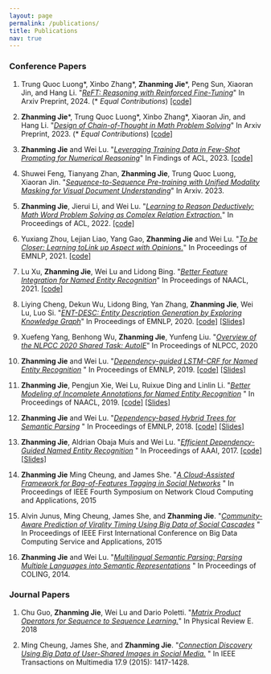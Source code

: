 ```yaml
---
layout: page
permalink: /publications/
title: Publications
nav: true
---
```

<!-- _pages/publications.md -->



### Conference Papers
1. Trung Quoc Luong\*, Xinbo Zhang\*, **Zhanming Jie**\*, Peng Sun, Xiaoran Jin, and Hang Li. "[_ReFT: Reasoning with Reinforced Fine-Tuning_](https://arxiv.org/abs/2401.08967)" In Arxiv Preprint, 2024. (\* _Equal Contributions_) [\[code\]](https://github.com/lqtrung1998/mwp_ReFT) 

2. **Zhanming Jie**\*, Trung Quoc Luong\*, Xinbo Zhang\*, Xiaoran Jin, and Hang Li. "[_Design of Chain-of-Thought in Math Problem Solving_](https://arxiv.org/abs/2309.11054)" In Arxiv Preprint, 2023. (\* _Equal Contributions_) [\[code\]](https://github.com/lqtrung1998/mwp_cot_design) 

3. **Zhanming Jie** and Wei Lu. "[_Leveraging Training Data in Few-Shot Prompting for Numerical Reasoning_](https://arxiv.org/abs/2305.18170)" In Findings of ACL, 2023. [\[code\]](https://github.com/allanj/dynamic-pal)

4. Shuwei Feng, Tianyang Zhan, **Zhanming Jie**, Trung Quoc Luong, Xiaoran Jin. "[_Sequence-to-Sequence Pre-training with Unified Modality Masking for Visual Document Understanding_](https://arxiv.org/abs/2305.10448)" In Arxiv. 2023. 

5. **Zhanming Jie**, Jierui Li, and Wei Lu. "[_Learning to Reason Deductively: Math Word Problem Solving as Complex Relation Extraction._](https://arxiv.org/pdf/2203.10316v1.pdf)" In Proceedings of ACL, 2022. [\[code\]](https://github.com/allanj/Deductive-MWP)

6. Yuxiang Zhou, Lejian Liao, Yang Gao, **Zhanming Jie** and Wei Lu. "[_To be Closer: Learning toLink up Aspect with Opinions._](https://aclanthology.org/2021.emnlp-main.317.pdf)" In Proceedings of EMNLP, 2021. [\[code\]](https://github.com/zyxnlp/aclt)

7. Lu Xu, **Zhanming Jie**, Wei Lu and Lidong Bing. "[_Better Feature Integration for Named Entity Recognition_](https://www.aclweb.org/anthology/2021.naacl-main.271.pdf)" In Proceedings of NAACL, 2021. [\[code\]](https://github.com/xuuuluuu/SynLSTM-for-NER)

8. Liying Cheng, Dekun Wu, Lidong Bing, Yan Zhang, **Zhanming Jie**, Wei Lu, Luo Si. "[_ENT-DESC: Entity Description Generation by Exploring Knowledge Graph_](https://www.aclweb.org/anthology/2020.emnlp-main.90/)" In Proceedings of EMNLP, 2020. [\[code\]](https://github.com/LiyingCheng95/EntityDescriptionGeneration) [\[Slides\]](https://docs.google.com/presentation/d/1xuZ48Yl-wIHdrZME15Iimcw3eSQTF9_TiaIS7Mu6SoU/edit?usp=sharing)

9. Xuefeng Yang, Benhong Wu, **Zhanming Jie**, Yunfeng Liu. "[_Overview of the NLPCC 2020 Shared Task: AutoIE_](https://link.springer.com/chapter/10.1007/978-3-030-60457-8_46)" In Proceedings of NLPCC, 2020

10. **Zhanming Jie** and Wei Lu. "[_Dependency-guided LSTM-CRF for Named Entity Recognition_](https://arxiv.org/abs/1909.10148) " In Proceedings of EMNLP, 2019. [\[code\]](https://github.com/allanj/ner_with_dependency) [\[Slides\]](https://docs.google.com/presentation/d/1tk0EcChsI-DIt0LvFVcubKvpCi3Ptg6OrnRx5U-CsO0/edit?usp=sharing)

11. **Zhanming Jie**, Pengjun Xie, Wei Lu, Ruixue Ding and Linlin Li. "[_Better Modeling of Incomplete Annotations for Named Entity Recognition_](https://www.aclweb.org/anthology/N19-1079) " In Proceedings of NAACL, 2019. [\[code\]](https://github.com/allanj/ner_incomplete_annotation/) [\[Slides\]](http://people.sutd.edu.sg/~allanjie/wp-content/uploads/2019/07/presentation.pdf)

12. **Zhanming Jie** and Wei Lu. "[_Dependency-based Hybrid Trees for Semantic Parsing_](https://arxiv.org/abs/1809.00107) " In Proceedings of EMNLP, 2018. [\[code\]](https://github.com/allanj/dep-hybrid-tree) [\[Slides\]](http://people.sutd.edu.sg/~allanjie/wp-content/uploads/2016/04/dht_seminar_conf.pdf)

13. **Zhanming Jie**, Aldrian Obaja Muis and Wei Lu. "[_Efficient Dependency-Guided Named Entity Recognition_](http://people.sutd.edu.sg/~allanjie/wp-content/uploads/2017/02/jie.pdf) " In Proceedings of AAAI, 2017. [\[code\]](https://gitlab.com/allanjie/dependeny-guided-ner) [\[Slides\]](http://www.statnlp.org/wp-content/uploads/2017/02/slides.pdf)

14. **Zhanming Jie** Ming Cheung, and James She. "[_A Cloud-Assisted Framework for Bag-of-Features Tagging in Social Networks_](http://ieeexplore.ieee.org/xpls/abs_all.jsp?arnumber=7340054) " In Proceedings of IEEE Fourth Symposium on Network Cloud Computing and Applications, 2015

15. Alvin Junus, Ming Cheung, James She, and **Zhanming Jie**. "[_Community-Aware Prediction of Virality Timing Using Big Data of Social Cascades_](http://ieeexplore.ieee.org/xpls/abs_all.jsp?arnumber=7184920) " In Proceedings of  IEEE First International Conference on Big Data Computing Service and Applications, 2015

16. **Zhanming Jie** and Wei Lu. "[_Multilingual Semantic Parsing: Parsing Multiple Languages into Semantic Representations_](http://www.aclweb.org/anthology/C14-1122) " In Proceedings of COLING, 2014. 

### Journal Papers
1. Chu Guo, **Zhanming Jie**, Wei Lu and Dario Poletti. "[_Matrix Product Operators for Sequence to Sequence Learning._](https://arxiv.org/abs/1803.10908)" In Physical Review E. 2018

2. Ming Cheung, James She, and **Zhanming Jie**. "[_Connection Discovery Using Big Data of User-Shared Images in Social Media._](http://ieeexplore.ieee.org/xpls/abs_all.jsp?arnumber=7165677) " In IEEE Transactions on Multimedia 17.9 (2015): 1417-1428.


